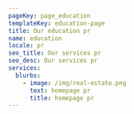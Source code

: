 ```yaml
---
pageKey: page_education
templateKey: education-page
title: Our education pr
name: education
locale: pr
seo_title: Our services pr
seo_desc: Our services pr
services:
  blurbs:
    - image: /img/real-estate.png
      text: homepage pr
      title: homepage pr
---
```

